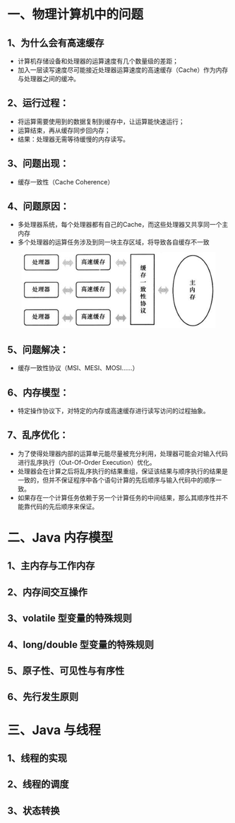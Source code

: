 # 一、物理计算机中的问题

## 1、为什么会有高速缓存

- 计算机存储设备和处理器的运算速度有几个数量级的差距；
- 加入一层读写速度尽可能接近处理器运算速度的高速缓存（Cache）作为内存与处理器之间的缓冲。

## 2、运行过程：

- 将运算需要使用到的数据复制到缓存中，让运算能快速运行；
- 运算结束，再从缓存同步回内存；
- 结果：处理器无需等待缓慢的内存读写。

## 3、问题出现：

- 缓存一致性（Cache Coherence）

## 4、问题原因：

- 多处理器系统，每个处理器都有自己的Cache，而这些处理器又共享同一个主内存
- 多个处理器的运算任务涉及到同一块主存区域，将导致各自缓存不一致
<div align="center"> <img src="../pics//2395997-b488c3d74bc2521d.png" width=""/> </div>

## 5、问题解决：

- 缓存一致性协议（MSI、MESI、MOSI......）

## 6、内存模型：

- 特定操作协议下，对特定的内存或高速缓存进行读写访问的过程抽象。

## 7、乱序优化：

- 为了使得处理器内部的运算单元能尽量被充分利用，处理器可能会对输入代码进行乱序执行（Out-Of-Order Execution）优化。
- 处理器会在计算之后将乱序执行的结果重组，保证该结果与顺序执行的结果是一致的，但并不保证程序中各个语句计算的先后顺序与输入代码中的顺序一致。
- 如果存在一个计算任务依赖于另一个计算任务的中间结果，那么其顺序性并不能靠代码的先后顺序来保证。

# 二、Java 内存模型

## 1、主内存与工作内存

## 2、内存间交互操作

## 3、volatile 型变量的特殊规则

## 4、long/double 型变量的特殊规则

## 5、原子性、可见性与有序性

## 6、先行发生原则

# 三、Java 与线程

## 1、线程的实现

## 2、线程的调度

## 3、状态转换